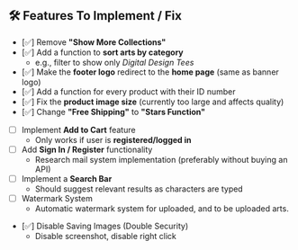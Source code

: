 ## 🛠️ Features To Implement / Fix

- [✅] Remove **"Show More Collections"**
- [✅] Add a function to **sort arts by category**
  - e.g., filter to show only _Digital Design Tees_
- [✅] Make the **footer logo** redirect to the **home page** (same as banner logo)
- [✅] Add a function for every product with their ID number
- [✅] Fix the **product image size** (currently too large and affects quality)
- [✅] Change **"Free Shipping"** to **"Stars Function"**
- [ ] Implement **Add to Cart** feature
  - Only works if user is **registered/logged in**
- [ ] Add **Sign In / Register** functionality
  - Research mail system implementation (preferably without buying an API)
- [ ] Implement a **Search Bar**
  - Should suggest relevant results as characters are typed
- [ ] Watermark System
  - Automatic watermark system for uploaded, and to be uploaded arts.
- [✅] Disable Saving Images (Double Security)
  - Disable screenshot, disable right click

